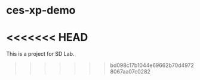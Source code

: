 # ces-xp-demo

# <<<<<<< HEAD

This is a project for SD Lab.

> > > > > > > bd098c17b1044e69662b70d49728067aa07c0282
